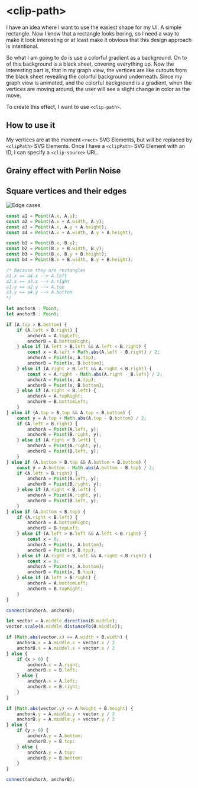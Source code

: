 # \<clip-path\>

I have an idea where I want to use the easiest shape for my UI. A simple rectangle. Now I know that a rectangle looks boring, so I need a way to make it look interesting or at least make it obvious that this design approach is intentional.

So what I am going to do is use a colorful gradient as a background. On to of this background is a black sheet, covering everything up. Now the interesting part is, that in my graph view, the vertices are like cutouts from the black sheet revealing the colorful background underneath. Since my graph view is animated, and the colorful background is a gradient, when the vertices are moving around, the user will see a slight change in color as the move.

To create this effect, I want to use `<clip-path>`.

## How to use it

My vertices are at the moment `<rect>` SVG Elements, but will be replaced by `<clipPath>` SVG Elements. Once I have a `<clipPath>` SVG Element with an ID, I can specify a `<clip-source>` URL.

## Grainy effect with Perlin Noise

## Square vertices and their edges

![Edge cases](/home/jakobh/git/graph-note/docs/edge-cases.svg)

```typescript
const a1 = Point(A.x, A.y);
const a2 = Point(A.x + A.width, A.y);
const a3 = Point(A.x, A.y + A.height);
const a4 = Point(A.x + A.width, A.y + A.height);

const b1 = Point(B.x, B.y);
const b2 = Point(B.x + B.width, B.y);
const b3 = Point(B.x, B.y + B.height);
const b4 = Point(B.x + B.width, B.y + B.height);

/* Because they are rectangles
a1.x == a4.x --> A.left
a2.x == a3.x --> A.right
a1.y == a2.y --> A.top
a3.y == a4.y --> A.bottom
*/

let anchorA : Point;
let anchorB : Point;

if (A.top > B.bottom) {
	if (A.left > B.right) {
        anchorA = A.topLeft;
        anchorB = B.bottomRight;
    } else if (A.left > B.left && A.left < B.right) {
        const x = A.left + Math.abs(A.left - B.right) / 2;
        anchorA = Point(x, A.top);
        anchorB = Point(x, B.bottom);
    } else if (A.right > B.left && A.right < B.right) {
        const x = A.right - Math.abs(A.right - B.left) / 2;
        anchorA = Point(x, A.top);
        anchorB = Point(x, B.bottom);
    } else if (A.right < B.left) {
        anchorA = A.topRight;
        anchorB = B.bottomLeft;
    }
} else if (A.top > B.top && A.top < B.bottom) {
   	const y = A.top + Math.abs(A.top - B.bottom) / 2;
    if (A.left > B.right) {
        anchorA = Point(A.left, y);
        anchorB = Point(B.right, y);
    } else if (A.right < B.left) {
        anchorA = Point(A.right, y);
        anchorB = Point(B.left, y);
    }
} else if (A.bottom > B.top && A.bottom < B.bottom) {
   	const y = A.bottom - Math.abs(A.bottom - B.top) / 2;
    if (A.left > B.right) {
        anchorA = Point(A.left, y);
        anchorB = Point(B.right, y);
    } else if (A.right < B.left) {
        anchorA = Point(A.right, y);
        anchorB = Point(B.left, y);
    }
} else if (A.bottom < B.top) {
    if (A.right < B.left) {
        anchorA = A.bottomRight;
        anchorB = B.topLeft;
    } else if (A.left > B.left && A.left < B.right) {
        const x = 0;
        anchorA = Point(x, A.bottom);
        anchorB = Point(x, B.top);
    } else if (A.right > B.left && A.right < B.right) {
        const x = 0;
        anchorA = Point(x, A.bottom);
        anchorB = Point(x, B.top);
    } else if (A.left > B.right) {
        anchorA = A.bottomLeft;
        anchorB = B.topRight;
    }
}

connect(anchorA, anchorB);
```

```typescript
let vector = A.middle.direction(B.middle);
vector.scale(A.middle.distanceTo(B.middle));

if (Math.abs(vector.x) <= A.width + B.width) {
    anchorA.x = A.middle.x + vector.x / 2
	anchorB.x = A.middel.x + vector.x / 2
} else {
    if (x > 0) {
        anchorA.x = A.right;
        anchorB.x = B.left;
    } else {
        anchorA.x = A.left;
        anchorB.x = B.right;
    }
}

if (Math.abs(vector.y) <= A.height + B.height) {
	anchorA.y = A.middle.y + vector.y / 2
	anchorB.y = A.middle.y + vector.y / 2
} else {
    if (y > 0) {
        anchorA.y = A.bottom:
        anchorB.y = B.top:
    } else {
        anchorA.y = A.top:
        anchorB.y = B.bottom:
    }
}

connect(anchorA, anchorB);
```


